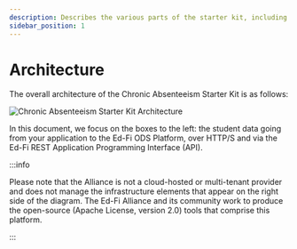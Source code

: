 ```yaml
---
description: Describes the various parts of the starter kit, including the role your application plays.
sidebar_position: 1
---
```


# Architecture

The overall architecture of the Chronic Absenteeism Starter Kit is as follows:

![Chronic Absenteeism Starter Kit Architecture](https://edfidocs.blob.core.windows.net/$web/img/getting-started/solution-guides/chronic-absenteeism-solution-guide/figure1.png)

In this document, we focus on the boxes to the left: the student data going from
your application to the Ed-Fi ODS Platform, over HTTP/S and via the Ed-Fi REST
Application Programming Interface (API).

:::info

Please note that the Alliance is not a cloud-hosted or multi-tenant provider and
does not manage the infrastructure elements that appear on the right side of the
diagram. The Ed-Fi Alliance and its community work to produce the open-source
(Apache License, version 2.0) tools that comprise this platform.

:::
